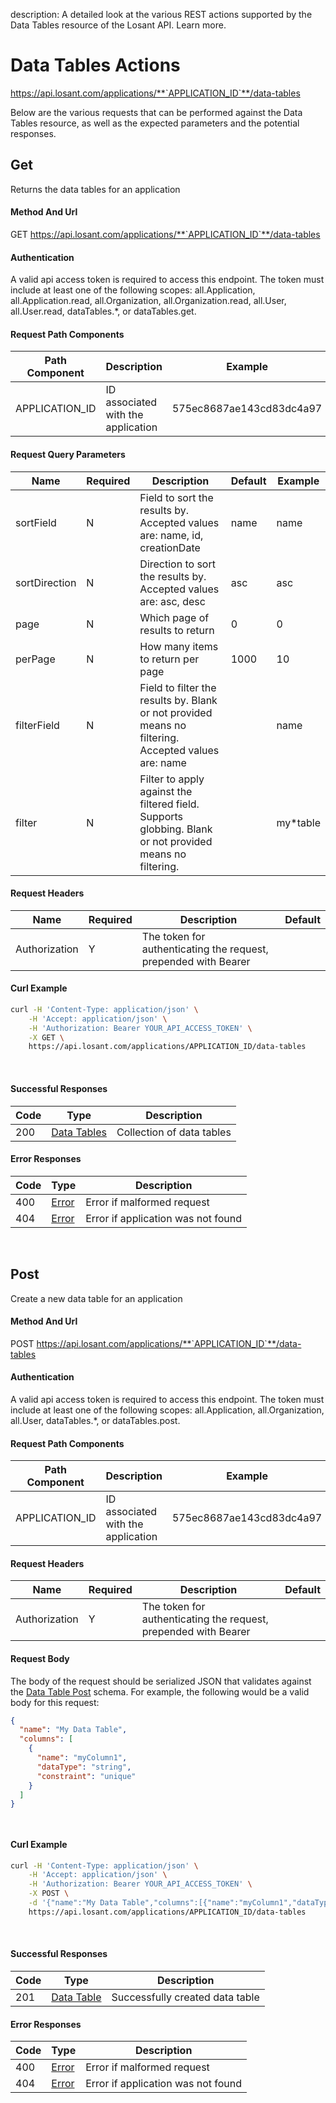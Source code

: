 description: A detailed look at the various REST actions supported by the Data Tables resource of the Losant API. Learn more.

# Data Tables Actions

https://api.losant.com/applications/**`APPLICATION_ID`**/data-tables

Below are the various requests that can be performed against the
Data Tables resource, as well as the expected
parameters and the potential responses.

## Get

Returns the data tables for an application

#### Method And Url

GET https://api.losant.com/applications/**`APPLICATION_ID`**/data-tables

#### Authentication
A valid api access token is required to access this endpoint. The token must
include at least one of the following scopes:
all.Application, all.Application.read, all.Organization, all.Organization.read, all.User, all.User.read, dataTables.*, or dataTables.get.

#### Request Path Components

| Path Component | Description | Example |
| -------------- | ----------- | ------- |
| APPLICATION_ID | ID associated with the application | 575ec8687ae143cd83dc4a97 |

#### Request Query Parameters

| Name | Required | Description | Default | Example |
| ---- | -------- | ----------- | ------- | ------- |
| sortField | N | Field to sort the results by. Accepted values are: name, id, creationDate | name | name |
| sortDirection | N | Direction to sort the results by. Accepted values are: asc, desc | asc | asc |
| page | N | Which page of results to return | 0 | 0 |
| perPage | N | How many items to return per page | 1000 | 10 |
| filterField | N | Field to filter the results by. Blank or not provided means no filtering. Accepted values are: name |  | name |
| filter | N | Filter to apply against the filtered field. Supports globbing. Blank or not provided means no filtering. |  | my*table |

#### Request Headers

| Name | Required | Description | Default |
| ---- | -------- | ----------- | ------- |
| Authorization | Y | The token for authenticating the request, prepended with Bearer | |

#### Curl Example

```bash
curl -H 'Content-Type: application/json' \
    -H 'Accept: application/json' \
    -H 'Authorization: Bearer YOUR_API_ACCESS_TOKEN' \
    -X GET \
    https://api.losant.com/applications/APPLICATION_ID/data-tables
```
<br/>

#### Successful Responses

| Code | Type | Description |
| ---- | ---- | ----------- |
| 200 | [Data Tables](schemas.md#data-tables) | Collection of data tables |

#### Error Responses

| Code | Type | Description |
| ---- | ---- | ----------- |
| 400 | [Error](schemas.md#error) | Error if malformed request |
| 404 | [Error](schemas.md#error) | Error if application was not found |

<br/>

## Post

Create a new data table for an application

#### Method And Url

POST https://api.losant.com/applications/**`APPLICATION_ID`**/data-tables

#### Authentication
A valid api access token is required to access this endpoint. The token must
include at least one of the following scopes:
all.Application, all.Organization, all.User, dataTables.*, or dataTables.post.

#### Request Path Components

| Path Component | Description | Example |
| -------------- | ----------- | ------- |
| APPLICATION_ID | ID associated with the application | 575ec8687ae143cd83dc4a97 |

#### Request Headers

| Name | Required | Description | Default |
| ---- | -------- | ----------- | ------- |
| Authorization | Y | The token for authenticating the request, prepended with Bearer | |

#### Request Body

The body of the request should be serialized JSON that validates against
the [Data Table Post](schemas.md#data-table-post) schema. For example, the following would be a
valid body for this request:

```json
{
  "name": "My Data Table",
  "columns": [
    {
      "name": "myColumn1",
      "dataType": "string",
      "constraint": "unique"
    }
  ]
}
```
<small><br/></small>

#### Curl Example

```bash
curl -H 'Content-Type: application/json' \
    -H 'Accept: application/json' \
    -H 'Authorization: Bearer YOUR_API_ACCESS_TOKEN' \
    -X POST \
    -d '{"name":"My Data Table","columns":[{"name":"myColumn1","dataType":"string","constraint":"unique"}]}' \
    https://api.losant.com/applications/APPLICATION_ID/data-tables
```
<br/>

#### Successful Responses

| Code | Type | Description |
| ---- | ---- | ----------- |
| 201 | [Data Table](schemas.md#data-table) | Successfully created data table |

#### Error Responses

| Code | Type | Description |
| ---- | ---- | ----------- |
| 400 | [Error](schemas.md#error) | Error if malformed request |
| 404 | [Error](schemas.md#error) | Error if application was not found |

<br/>


